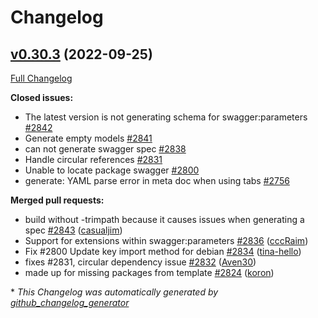 # Changelog

## [v0.30.3](https://github.com/M15t/go-swagger/tree/v0.30.3) (2022-09-25)

[Full Changelog](https://github.com/M15t/go-swagger/compare/v0.30.2...v0.30.3)

**Closed issues:**

- The latest version is not generating schema for swagger:parameters [\#2842](https://github.com/M15t/go-swagger/issues/2842)
- Generate empty models [\#2841](https://github.com/M15t/go-swagger/issues/2841)
- can not generate swagger spec [\#2838](https://github.com/M15t/go-swagger/issues/2838)
- Handle circular references [\#2831](https://github.com/M15t/go-swagger/issues/2831)
- Unable to locate package swagger [\#2800](https://github.com/M15t/go-swagger/issues/2800)
- generate: YAML parse error in meta doc when using tabs [\#2756](https://github.com/M15t/go-swagger/issues/2756)

**Merged pull requests:**

- build without -trimpath because it causes issues when generating a spec [\#2843](https://github.com/M15t/go-swagger/pull/2843) ([casualjim](https://github.com/casualjim))
- Support for extensions within swagger:parameters [\#2836](https://github.com/M15t/go-swagger/pull/2836) ([cccRaim](https://github.com/cccRaim))
- Fix \#2800 Update key import method for debian [\#2834](https://github.com/M15t/go-swagger/pull/2834) ([tina-hello](https://github.com/tina-hello))
- fixes \#2831, circular dependency issue [\#2832](https://github.com/M15t/go-swagger/pull/2832) ([Aven30](https://github.com/Aven30))
- made up for missing packages from template [\#2824](https://github.com/M15t/go-swagger/pull/2824) ([koron](https://github.com/koron))

\* _This Changelog was automatically generated by [github_changelog_generator](https://github.com/github-changelog-generator/github-changelog-generator)_
